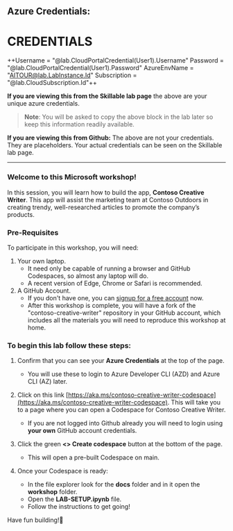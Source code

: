 ## Azure Credentials:

# CREDENTIALS

++Username     = "@lab.CloudPortalCredential(User1).Username"
Password     = "@lab.CloudPortalCredential(User1).Password"
AzureEnvName = "AITOUR@lab.LabInstance.Id"
Subscription = "@lab.CloudSubscription.Id"++


**If you are viewing this from the Skillable lab page** the above are your unique azure credentials.

> **Note**: You will be asked to copy the above block in the lab later so keep this information readily available.

**If you are viewing this from Github:** The above are not your credentials. They are placeholders. Your actual credentials can be seen on the Skillable lab page.

***

### Welcome to this Microsoft workshop!

In this session, you will learn how to build the app, **Contoso Creative Writer**. This app will assist the marketing team at Contoso Outdoors in creating trendy, well-researched articles to promote the company’s products.

### Pre-Requisites

To participate in this workshop, you will need:

1. Your own laptop.
    * It need only be capable of running a browser and GitHub Codespaces, so almost any laptop will do.
    * A recent version of Edge, Chrome or Safari is recommended.
2. A GitHub Account.
    * If you don't have one, you can [signup for a free account](https://github.com/signup) now.
    * After this workshop is complete, you will have a fork of the "contoso-creative-writer" repository in your GitHub account, which includes all the materials you will need to reproduce this workshop at home.


### To begin this lab follow these steps:

1. Confirm that you can see your **Azure Credentials** at the top of the page. 
    * You will use these to login to Azure Developer CLI (AZD) and Azure CLI (AZ) later. 

2.  Click on this link [https://aka.ms/contoso-creative-writer-codespace](https://aka.ms/contoso-creative-writer-codespace). This will take you to a page where you can open a Codespace for Contoso Creative Writer. 
    * If you are not logged into Github already you will need to login using **your own** GitHub account credentials. 

3. Click the green **<> Create codespace** button at the bottom of the page.
    * This will open a pre-built Codespace on main. 

4. Once your Codespace is ready:
    * In the file explorer look for the **docs** folder and in it open the **workshop** folder. 
    * Open the **LAB-SETUP.ipynb** file. 
    * Follow the instructions to get going!

Have fun building!🎉
